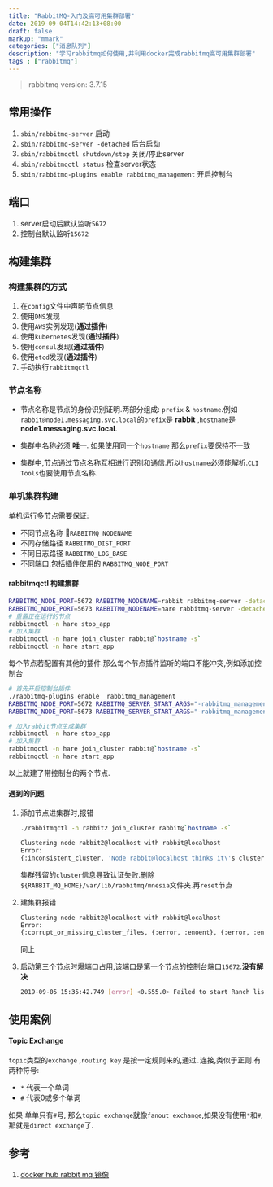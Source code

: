```yaml
---
title: "RabbitMQ-入门及高可用集群部署"
date: 2019-09-04T14:42:13+08:00
draft: false
markup: "mmark"
categories: ["消息队列"]
description: "学习rabbitmq如何使用,并利用docker完成rabbitmq高可用集群部署"
tags : ["rabbitmq"]
---
```


<!--more-->

> rabbitmq version: 3.7.15

## 常用操作

1. `sbin/rabbitmq-server` 启动
2. `sbin/rabbitmq-server -detached` 后台启动
3. `sbin/rabbitmqctl shutdown/stop` 关闭/停止server
4. `sbin/rabbitmqctl status` 检查server状态 
5. `sbin/rabbitmq-plugins enable rabbitmq_management` 开启控制台

## 端口

1. server启动后默认监听`5672`
2. 控制台默认监听`15672`

## 构建集群

### 构建集群的方式

1. 在`config`文件中声明节点信息
2. 使用`DNS`发现
3. 使用`AWS`实例发现(**通过插件**)
4. 使用`kubernetes`发现(**通过插件**)
5. 使用`consul`发现(**通过插件**)
6. 使用`etcd`发现(**通过插件**)
7. 手动执行`rabbitmqctl`

### 节点名称

- 节点名称是节点的身份识别证明.两部分组成: `prefix` & `hostname`.例如 `rabbit@node1.messaging.svc.local`的`prefix`是 **rabbit** ,`hostname`是 **node1.messaging.svc.local**.

- 集群中名称必须 **唯一**. 如果使用同一个`hostname` 那么`prefix`要保持不一致
- 集群中,节点通过节点名称互相进行识别和通信.所以`hostname`必须能解析.`CLI Tools`也要使用节点名称.

### 单机集群构建

单机运行多节点需要保证:

- 不同节点名称 `RABBITMQ_NODENAME`
- 不同存储路径 `RABBITMQ_DIST_PORT`
- 不同日志路径 `RABBITMQ_LOG_BASE`
- 不同端口,包括插件使用的 `RABBITMQ_NODE_PORT`

#### rabbitmqctl 构建集群

```bash
RABBITMQ_NODE_PORT=5672 RABBITMQ_NODENAME=rabbit rabbitmq-server -detached
RABBITMQ_NODE_PORT=5673 RABBITMQ_NODENAME=hare rabbitmq-server -detached
# 重置正在运行的节点
rabbitmqctl -n hare stop_app
# 加入集群
rabbitmqctl -n hare join_cluster rabbit@`hostname -s`
rabbitmqctl -n hare start_app
```

每个节点若配置有其他的插件.那么每个节点插件监听的端口不能冲突,例如添加控制台

```bash
# 首先开启控制台插件
./rabbitmq-plugins enable  rabbitmq_management
RABBITMQ_NODE_PORT=5672 RABBITMQ_SERVER_START_ARGS="-rabbitmq_management listener [{port,15672}]" RABBITMQ_NODENAME=rabbit ./rabbitmq-server -detached
RABBITMQ_NODE_PORT=5673 RABBITMQ_SERVER_START_ARGS="-rabbitmq_management listener [{port,15673}]" RABBITMQ_NODENAME=hare ./rabbitmq-server -detached

# 加入rabbit节点生成集群
rabbitmqctl -n hare stop_app
# 加入集群
rabbitmqctl -n hare join_cluster rabbit@`hostname -s`
rabbitmqctl -n hare start_app

```

以上就建了带控制台的两个节点.

#### 遇到的问题

1. 添加节点进集群时,报错

   ```bash
   ./rabbitmqctl -n rabbit2 join_cluster rabbit@`hostname -s`
   
   Clustering node rabbit2@localhost with rabbit@localhost
   Error:
   {:inconsistent_cluster, 'Node rabbit@localhost thinks it\'s clustered 	with node rabbit2@localhost, but rabbit2@localhost disagrees'}
   ```

   集群残留的`cluster`信息导致认证失败.删除`${RABBIT_MQ_HOME}/var/lib/rabbitmq/mnesia`文件夹.再`reset`节点

2. 建集群报错

   ```bash
   Clustering node rabbit2@localhost with rabbit@localhost
   Error:
   {:corrupt_or_missing_cluster_files, {:error, :enoent}, {:error, :enoent}}
   ```

   同上

3. 启动第三个节点时爆端口占用,该端口是第一个节点的控制台端口`15672`.**没有解决**

   ```bash
   2019-09-05 15:35:42.749 [error] <0.555.0> Failed to start Ranch listener rabbit_web_dispatch_sup_15672 in ranch_tcp:listen([{cacerts,'...'},{key,'...'},{cert,'...'},{port,15672}]) for reason eaddrinuse (address already in use)
   ```

## 使用案例

#### Topic Exchange

`topic`类型的`exchange` ,`routing key` 是按一定规则来的,通过`.`连接,类似于正则.有两种符号:

* `*` 代表一个单词
* `#` 代表0或多个单词

如果 单单只有`#`号, 那么`topic exchange`就像`fanout exchange`,如果没有使用`*`和`#`,那就是`direct exchange`了.



## 参考

1. [docker hub rabbit mq 镜像](https://hub.docker.com/_/rabbitmq/)